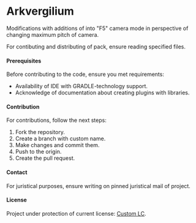 # Arkvergilium

Modifications with additions of into "F5" camera mode in perspective of changing maximum pitch of camera.

For contibuting and distributing of pack, ensure reading specified files.

#### Prerequisites

Before contributing to the code, ensure you met requirements:

- Availability of IDE with GRADLE-technology support.
- Acknowledge of documentation about creating plugins with libraries.

#### Contribution

For contributions, follow the next steps:

1. Fork the repository.
2. Create a branch with custom name.
3. Make changes and commit them.
4. Push to the origin.
5. Create the pull request.

#### Contact

For juristical purposes, ensure writing on pinned juristical mail of project.

#### License

Project under protection of current license: [Custom LC](./LICENSE.md).